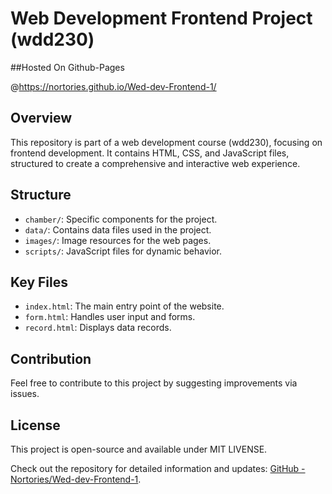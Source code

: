 
# Web Development Frontend Project (wdd230)

##Hosted On Github-Pages

@https://nortories.github.io/Wed-dev-Frontend-1/

## Overview
This repository is part of a web development course (wdd230), focusing on frontend development. It contains HTML, CSS, and JavaScript files, structured to create a comprehensive and interactive web experience.

## Structure
- `chamber/`: Specific components for the project.
- `data/`: Contains data files used in the project.
- `images/`: Image resources for the web pages.
- `scripts/`: JavaScript files for dynamic behavior.

## Key Files
- `index.html`: The main entry point of the website.
- `form.html`: Handles user input and forms.
- `record.html`: Displays data records.

## Contribution
Feel free to contribute to this project by suggesting improvements via issues.

## License
This project is open-source and available under MIT LIVENSE.

Check out the repository for detailed information and updates: [GitHub - Nortories/Wed-dev-Frontend-1](https://github.com/Nortories/Wed-dev-Frontend-1).
